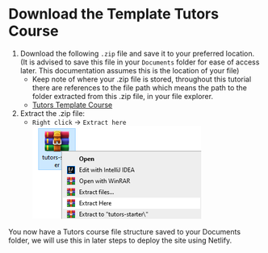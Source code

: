 # Download the Template Tutors Course

1. Download the following `.zip` file and save it to your preferred location. (It is advised to save this file in your `Documents` folder for ease of access later. This documentation assumes this is the location of your file)
     - Keep note of where your .zip file is stored, throughout this tutorial there are references to the file path which means the path to the folder extracted from this .zip file, in your file explorer.
     - [Tutors Template Course](archives/tutors-starter.zip)
2. Extract the .zip file:
     - `Right click` -> `Extract here`
     ![Extract Here](img/extract_here.png)

You now have a Tutors course file structure saved to your Documents folder, we will use this in later steps to deploy the site using Netlify.

